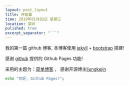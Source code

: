 ```yaml
---
layout: post_layout
title: 开始篇
time: 2019年01月02日 星期三
location: 深圳
pulished: true
excerpt_separator: "```"
---
```


我的第一篇 github 博客, 本博客使用 [jekyll](http://jekyll.bootcss.com/) + [bootstrap](http://v3.bootcss.com) 搭建!

感谢 [github](https://github.com) 提供的 Github Pages 功能!

采用的主题为：[简单博客](http://jekyllthemes.org/themes/easy-pure-blog) ， 感谢开源博主[liungkejin](https://github.com/liungkejin)


```bash
echo "你好, Github Pages!";
```
